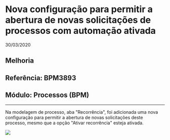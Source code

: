 # Nova configuração para permitir a abertura de novas solicitações de processos com automação ativada
30/03/2020
## Melhoria
## Referência: BPM3893
## Módulo: Processos (BPM)
***

Na modelagem de processo, aba "Recorrência", foi adicionada uma nova configuração para permitir a abertura de novas solicitações deste processo, mesmo que a opção "Ativar recorrência" esteja ativada.

![]([PATH_IMG]/BPM3893_config_permite_abertura_manual.png)